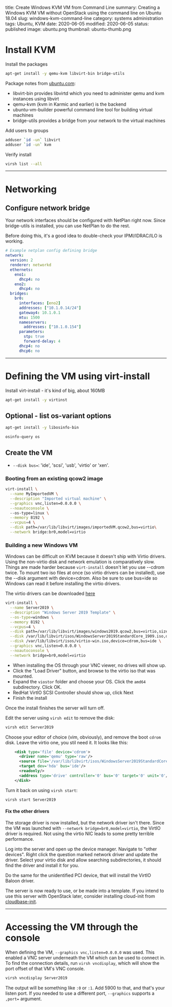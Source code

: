 title: Create Windows KVM VM from Command Line
summary: Creating a Windows KVM VM without OpenStack using the command line on Ubuntu 18.04
slug: windows-kvm-command-line
category: systems administration
tags: Ubuntu, KVM
date: 2020-06-05
modified: 2020-06-05
status: published
image: ubuntu.png
thumbnail: ubuntu-thumb.png


# Install KVM

Install the packages

```bash
apt-get install -y qemu-kvm libvirt-bin bridge-utils
```

Package notes from [ubuntu.com](https://help.ubuntu.com/community/KVM/Installation):

- libvirt-bin provides libvirtd which you need to administer qemu and kvm instances using libvirt
- qemu-kvm (kvm in Karmic and earlier) is the backend
- ubuntu-vm-builder powerful command line tool for building virtual machines
- bridge-utils provides a bridge from your network to the virtual machines


Add users to groups

```bash
adduser `id -un` libvirt
adduser `id -un` kvm
```

Verify install

```bash
virsh list --all
```


---


# Networking

## Configure network bridge

Your network interfaces should be configured with NetPlan right now. 
Since bridge-utils is installed, you can use NetPlan to do the rest.

Before doing this, it's a good idea to double-check your IPMI/IDRAC/ILO is working.

```yaml
# Example netplan config defining bridge
network:
  version: 2
  renderer: networkd
  ethernets:
    eno1:
      dhcp4: no
    eno2:
      dhcp4: no
  bridges:
    br0:
      interfaces: [eno2]
      addresses: ["10.1.0.14/24"]
      gateway4: 10.1.0.1
      mtu: 1500
      nameservers:
        addresses: ["10.1.0.154"]
      parameters:
        stp: true
        forward-delay: 4
      dhcp4: no
      dhcp6: no
```



---




# Defining the VM using virt-install

Install virt-install - it's kind of big, about 160MB

```bash
apt-get install -y virtinst
```

## Optional - list os-variant options

```bash
apt-get install -y libosinfo-bin

osinfo-query os
```

## Create the VM

- `--disk bus=`: 'ide', 'scsi', 'usb', 'virtio' or 'xen'.


### Booting from an existing qcow2 image

```bash
virt-install \
  --name MyImportedVM \
  --description "Imported virtual machine" \
  --graphics vnc,listen=0.0.0.0 \
  --noautoconsole \  
  --os-type=linux \
  --memory 8192 \
  --vcpus=4 \
  --disk path=/var/lib/libvirt/images/importedVM.qcow2,bus=virtio\
  --network bridge:br0,model=virtio
```

### Building a new Windows VM

Windows can be difficult on KVM because it doesn't ship with Virtio drivers. Using the non-virtio
disk and network emulation is comparatively slow. Things are made harder because `virt-install`
doesn't let you use --cdrom twice. To mount two iso files at once (so virtio drivers can be installed),
use the --disk argument with device=cdrom. Also be sure to use bus=ide so Windows can read it before
installing the virtio drivers.

The virtio drivers can be downloaded [here](https://fedorapeople.org/groups/virt/virtio-win/direct-downloads/stable-virtio/virtio-win.iso)


```bash
virt-install \
  --name Server2019 \
  --description "Windows Server 2019 Template" \
  --os-type=windows \
  --memory 8192 \
  --vcpus=4 \
  --disk path=/var/lib/libvirt/images/windows2019.qcow2,bus=virtio,size=30 \
  --disk /var/lib/libvirt/isos/WindowsServer2019StandardCore_1909.iso,device=cdrom,bus=ide \
  --disk /var/lib/libvirt/isos/virtio-win.iso,device=cdrom,bus=ide \
  --graphics vnc,listen=0.0.0.0 \
  --noautoconsole \
  --network bridge=br0,model=virtio
```

- When installing the OS through your VNC viewer, no drives will show up.
- Click the "Load Driver" button, and browse to the virtio iso that was mounted.
- Expand the `viostor` folder and choose your OS. Click the `amd64` subdirectory. Click OK.
- RedHat VirtIO SCSI Controller should show up, click Next
- Finish the install

Once the install finishes the server will turn off. 

Edit the server using `virsh edit` to remove the disk:

```bash
virsh edit Server2019
```

Choose your editor of choice (vim, obviously), and remove the boot `cdrom` disk.
Leave the virtio one, you stil need it. It looks like this:


```xml
    <disk type='file' device='cdrom'>
      <driver name='qemu' type='raw'/>
      <source file='/var/lib/libvirt/isos/WindowsServer2019StandardCore_1909.iso'/>
      <target dev='hda' bus='ide'/>
      <readonly/>
      <address type='drive' controller='0' bus='0' target='0' unit='0'/>
    </disk>
```

Turn it back on using `virsh start`:

```bash
virsh start Server2019
```

#### Fix the other drivers

The storage driver is now installed, but the network driver isn't there.
Since the VM was launched with `--network bridge=br0,model=virtio`, the VirtIO
driver is required. Not using the virtio NIC leads to some pretty terrible performance.

Log into the server and open up the device manager.
Navigate to "other devices". Right click the question marked network driver
and update the driver. Select your virtio disk and allow searching subdirectories,
it should find the driver and install it for you.

Do the same for the unidentified PCI device, that will install the VirtIO Baloon driver.

The server is now ready to use, or be made into a template. If you intend to use this server
with OpenStack later, consider installing cloud-init from [cloudbase-init](https://cloudbase.it/cloudbase-init/).

---


# Accessing the VM through the console

When defining the VM, `--graphics vnc,listen=0.0.0.0` was used. This enabled a VNC server underneath the
VM which can be used to connect in. To find the connection details, run `virsh vncdisplay`, which will show
the port offset of that VM's VNC console.

```bash
virsh vncdisplay Server2019
```

The output will be something like `:0` or `:1`. Add 5900 to that, and that's your listen port.
If you needed to use a different port, `--graphics` supports a `,port=` argument.



